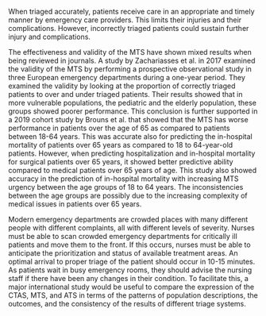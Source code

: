 When triaged accurately, patients receive care in an appropriate and timely manner by emergency care providers. This limits their injuries and their complications. However, incorrectly triaged patients could sustain further injury and complications.

The effectiveness and validity of the MTS have shown mixed results when being reviewed in journals. A study by Zachariasses et al. in 2017 examined the validity of the MTS by performing a prospective observational study in three European emergency departments during a one-year period. They examined the validity by looking at the proportion of correctly triaged patients to over and under triaged patients. Their results showed that in more vulnerable populations, the pediatric and the elderly population, these groups showed poorer performance. This conclusion is further supported in a 2019 cohort study by Brouns et al. that showed that the MTS has worse performance in patients over the age of 65 as compared to patients between 18-64 years. This was accurate also for predicting the in-hospital mortality of patients over 65 years as compared to 18 to 64-year-old patients. However, when predicting hospitalization and in-hospital mortality for surgical patients over 65 years, it showed better predictive ability compared to medical patients over 65 years of age. This study also showed accuracy in the prediction of in-hospital mortality with increasing MTS urgency between the age groups of 18 to 64 years. The inconsistencies between the age groups are possibly due to the increasing complexity of medical issues in patients over 65 years.

Modern emergency departments are crowded places with many different people with different complaints, all with different levels of severity. Nurses must be able to scan crowded emergency departments for critically ill patients and move them to the front. If this occurs, nurses must be able to anticipate the prioritization and status of available treatment areas. An optimal arrival to proper triage of the patient should occur in 10-15 minutes. As patients wait in busy emergency rooms, they should advise the nursing staff if there have been any changes in their condition. To facilitate this, a major international study would be useful to compare the expression of the CTAS, MTS, and ATS in terms of the patterns of population descriptions, the outcomes, and the consistency of the results of different triage systems.
